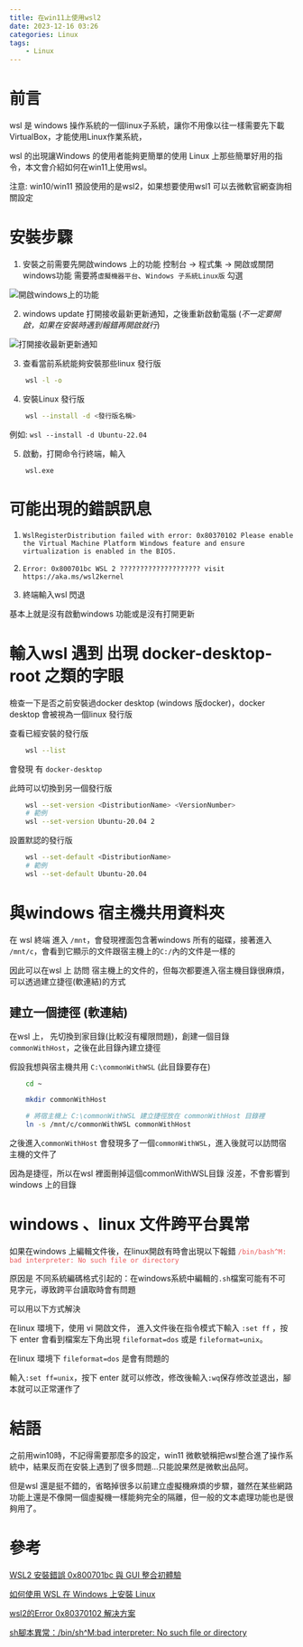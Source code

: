 ```yaml
---
title: 在win11上使用wsl2
date: 2023-12-16 03:26
categories: Linux
tags:
    - Linux
---
```


# 前言
wsl 是 windows 操作系統的一個linux子系統，讓你不用像以往一樣需要先下載VirtualBox，才能使用Linux作業系統，

wsl 的出現讓Windows 的使用者能夠更簡單的使用 Linux 上那些簡單好用的指令，本文會介紹如何在win11上使用wsl。

注意: win10/win11 預設使用的是wsl2，如果想要使用wsl1 可以去微軟官網查詢相關設定

# 安裝步驟

1. 安裝之前需要先開啟windows 上的功能
    控制台 &rarr; 程式集 &rarr; 開啟或關閉windows功能
    需要將`虛擬機器平台`、`Windows 子系統Linux版` 勾選

![開啟windows上的功能](https://drive.google.com/u/2/uc?id=1jgvN0DyCTJ1RCxhZNgvaaM7O53bygtZ0&export=download)


2. windows update 打開接收最新更新通知，之後重新啟動電腦 (*不一定要開啟，如果在安裝時遇到報錯再開啟就行*)

![打開接收最新更新通知](https://drive.google.com/u/2/uc?id=1dPjPcFOuOGwdnDSYQrrcBOT0WWRYnqVF&export=download)


3. 查看當前系統能夠安裝那些linux 發行版
``` bash
    wsl -l -o
```

4. 安裝Linux 發行版
``` bash
    wsl --install -d <發行版名稱>
```

例如: `wsl --install -d Ubuntu-22.04`

5. 啟動，打開命令行終端，輸入

```
    wsl.exe
```

# 可能出現的錯誤訊息
1. `WslRegisterDistribution failed with error: 0x80370102 Please enable the Virtual Machine Platform Windows feature and ensure virtualization is enabled in the BIOS.`

2. `Error: 0x800701bc WSL 2 ???????????????????? visit https://aka.ms/wsl2kernel`

3. 終端輸入wsl 閃退

基本上就是沒有啟動windows 功能或是沒有打開更新

# 輸入wsl 遇到 出現 docker-desktop-root 之類的字眼

檢查一下是否之前安裝過docker desktop (windows 版docker)，docker desktop 會被視為一個linux 發行版

查看已經安裝的發行版
```bash
    wsl --list
```
會發現 有 `docker-desktop`

此時可以切換到另一個發行版

```bash
    wsl --set-version <DistributionName> <VersionNumber>
    # 範例
    wsl --set-version Ubuntu-20.04 2
```

設置默認的發行版
```bash
    wsl --set-default <DistributionName>
    # 範例
    wsl --set-default Ubuntu-20.04 
```

# 與windows 宿主機共用資料夾

在 wsl 終端 進入 `/mnt`，會發現裡面包含著windows 所有的磁碟，接著進入 `/mnt/c`，會看到它顯示的文件跟宿主機上的`C:/`內的文件是一樣的

因此可以在wsl 上 訪問 宿主機上的文件的，但每次都要進入宿主機目錄很麻煩，可以透過建立捷徑(軟連結)的方式

## 建立一個捷徑 (軟連結)
在wsl 上， 先切換到家目錄(比較沒有權限問題)，創建一個目錄`commonWithHost`，之後在此目錄內建立捷徑

假設我想與宿主機共用 `C:\commonWithWSL` (此目錄要存在)

```bash
    cd ~

    mkdir commonWithHost

    # 將宿主機上 C:\commonWithWSL 建立捷徑放在 commonWithHost 目錄裡
    ln -s /mnt/c/commonWithWSL commonWithHost
```
之後進入`commonWithHost` 會發現多了一個`commonWithWSL`，進入後就可以訪問宿主機的文件了


因為是捷徑，所以在wsl 裡面刪掉這個commonWithWSL目錄 沒差，不會影響到windows 上的目錄


# windows 、linux 文件跨平台異常

如果在windows 上編輯文件後，在linux開啟有時會出現以下報錯
<font color=#EB5757>`/bin/bash^M: bad interpreter: No such file or directory`</font>

原因是 不同系統編碼格式引起的：在windows系統中編輯的`.sh`檔案可能有不可見字元，導致跨平台讀取時會有問題


可以用以下方式解決

在linux 環境下，使用 vi 開啟文件，
進入文件後在指令模式下輸入 `:set ff`  ，按下 enter 會看到檔案左下角出現 `fileformat=dos` 或是 `fileformat=unix`。

在linux 環境下 `fileformat=dos` 是會有問題的

輸入`:set ff=unix`，按下 enter 就可以修改，修改後輸入`:wq`保存修改並退出，腳本就可以正常運作了


# 結語
之前用win10時，不記得需要那麼多的設定，win11 微軟號稱把wsl整合進了操作系統中，結果反而在安裝上遇到了很多問題...只能說果然是微軟出品阿。

但是wsl 還是挺不錯的，省略掉很多以前建立虛擬機麻煩的步驟，雖然在某些網路功能上還是不像開一個虛擬機一樣能夠完全的隔離，但一般的文本處理功能也是很夠用了。

# 參考
[WSL2 安裝錯誤 0x800701bc 與 GUI 整合初體驗](https://blog.darkthread.net/blog/wsl2-gui/)

[如何使用 WSL 在 Windows 上安裝 Linux](https://learn.microsoft.com/zh-tw/windows/wsl/install)

[wsl2的Error 0x80370102 解决方案](https://zhuanlan.zhihu.com/p/147233604)

[sh腳本異常：/bin/sh^M:bad interpreter: No such file or directory](https://www.laitimes.com/article/1ebmr_1fxqw.html)